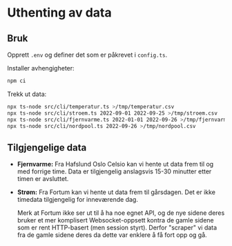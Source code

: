 # Uthenting av data

## Bruk

Opprett `.env` og definer det som er påkrevet i `config.ts`.

Installer avhengigheter:

```bash
npm ci
```

Trekk ut data:

```bash
npx ts-node src/cli/temperatur.ts >/tmp/temperatur.csv
npx ts-node src/cli/stroem.ts 2022-09-01 2022-09-25 >/tmp/stroem.csv
npx ts-node src/cli/fjernvarme.ts 2022-01-01 2022-09-26 >/tmp/fjernvarme.csv
npx ts-node src/cli/nordpool.ts 2022-09-26 >/tmp/nordpool.csv
```

## Tilgjengelige data

- **Fjernvarme:** Fra Hafslund Oslo Celsio kan vi hente ut data frem til og med
  forrige time. Data er tilgjengelig anslagsvis 15-30 minutter etter timen
  er avsluttet.

- **Strøm:** Fra Fortum kan vi hente ut data frem til gårsdagen. Det er ikke timedata
  tilgjengelig for inneværende dag.

  Merk at Fortum ikke ser ut til å ha noe egnet API, og de nye sidene deres
  bruker et mer komplisert Websocket-oppsett kontra de gamle sidene som er
  rent HTTP-basert (men session styrt). Derfor "scraper" vi data fra de gamle
  sidene deres da dette var enklere å få fort opp og gå.
